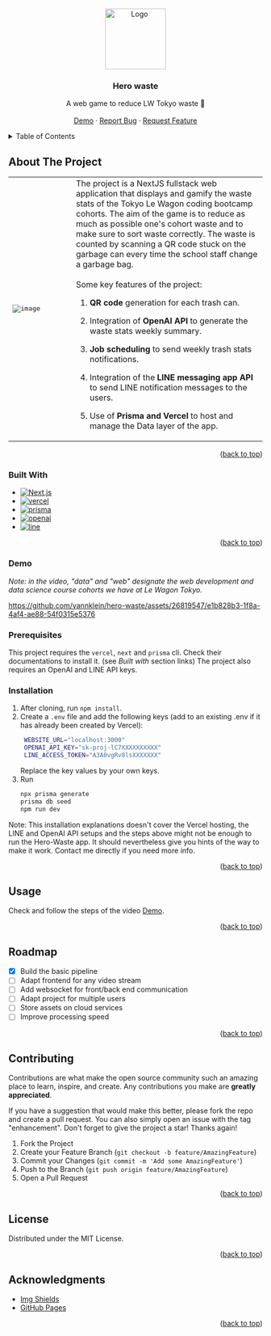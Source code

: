 <a name="readme-top"></a>
<!-- PROJECT LOGO -->
<br />
<div align="center">
  <a href="https://github.com/yannklein/hero-waste">
    <img src="https://github.com/yannklein/hero-waste/assets/26819547/de34bf68-fd02-468b-bf46-a912420785e6"  alt="Logo" width="120" height="120">

  </a>

  <h3 align="center">Hero waste</h3>

  <p align="center">
    A web game to reduce LW Tokyo waste 🤘
    <br />
    <br />
    <a href="#demo">Demo</a>
    ·
    <a href="https://github.com/yannklein/hero-waste/issues">Report Bug</a>
    ·
    <a href="https://github.com/yannklein/hero-waste/issues">Request Feature</a>
  </p>
</div>



<!-- TABLE OF CONTENTS -->
<details>
  <summary>Table of Contents</summary>
  <ol>
    <li>
      <a href="#about-the-project">About The Project</a>
      <ul>
        <li><a href="#built-with">Built With</a></li>
        <li><a href="#demo">Demo</a></li>
      </ul>
    </li>
    <li>
      <a href="#getting-started">Getting Started</a>
      <ul>
        <li><a href="#prerequisites">Prerequisites</a></li>
        <li><a href="#installation">Installation</a></li>
      </ul>
    </li>
    <li><a href="#usage">Usage</a></li>
    <li><a href="#roadmap">Roadmap</a></li>
    <li><a href="#contributing">Contributing</a></li>
    <li><a href="#license">License</a></li>
    <li><a href="#acknowledgments">Acknowledgments</a></li>
  </ol>
</details>

<!-- ABOUT THE PROJECT -->
## About The Project

<table >
  <tbody>
    <tr>
      <td width="25%">
        <kbd><img  alt="image" src="https://github.com/yannklein/hero-waste/assets/26819547/4708ed09-a14c-4ab1-9842-65392babaed3"></kbd>
      </td>
      <td>
The project is a NextJS fullstack web application that displays and gamify the waste stats of the Tokyo Le Wagon coding bootcamp cohorts.
The aim of the game is to reduce as much as possible one's cohort waste and to make sure to sort waste correctly.
The waste is counted by scanning a QR code stuck on the garbage can every time the school staff change a garbage bag.
<br><br> 
Some key features of the project:

1. **QR code** generation for each trash can.
2. Integration of **OpenAI API** to generate the waste stats weekly summary.
3. **Job scheduling** to send weekly trash stats notifications.
4. Integration of the **LINE messaging app API** to send LINE notification messages to the users.
5. Use of **Prisma and Vercel** to host and manage the Data layer of the app.

      </td>
    </tr>
  </tbody>
</table>

<p align="right">(<a href="#readme-top">back to top</a>)</p>



### Built With
* [![Next.js][Next.js]][Next-url]
* [![vercel][vercel]][vercel-url]
* [![prisma][prisma]][prisma-url]
* [![openai][openai]][openai-url]
* [![line][line]][line-url]
  
<p align="right">(<a href="#readme-top">back to top</a>)</p>

### Demo
_Note: in the video, "data" and "web" designate the web development and data science course cohorts we have at Le Wagon Tokyo._

https://github.com/yannklein/hero-waste/assets/26819547/e1b828b3-1f8a-4af4-ae88-54f0315e5376


<!-- GETTING STARTED -->

### Prerequisites

This project requires the `vercel`, `next` and `prisma` cli. Check their documentations to install it. (see _Built with_ section links)
The project also requires an OpenAI and LINE API keys.

### Installation

1. After cloning, run `npm install`.
2. Create a `.env` file and add the following keys (add to an existing .env if it has already been created by Vercel):
   ```sh
    WEBSITE_URL="localhost:3000"
    OPENAI_API_KEY="sk-proj-lC7XXXXXXXXXX"
    LINE_ACCESS_TOKEN="A3A0vgRv8lsXXXXXXX"
   ```
   Replace the key values by your own keys.
3. Run 
   ```sh
   npx prisma generate
   prisma db seed
   npm run dev
   ```

Note: This installation explanations doesn't cover the Vercel hosting, the LINE and OpenAI API setups and the steps above might not be enough to run the Hero-Waste app. It should nevertheless give you hints of the way to make it work. Contact me directly if you need more info.

<p align="right">(<a href="#readme-top">back to top</a>)</p>



<!-- USAGE EXAMPLES -->
## Usage

Check and follow the steps of the video <a href="#demo">Demo</a>.

<p align="right">(<a href="#readme-top">back to top</a>)</p>



<!-- ROADMAP -->
## Roadmap

- [x] Build the basic pipeline
- [ ] Adapt frontend for any video stream
- [ ] Add websocket for front/back end communication
- [ ] Adapt project for multiple users
- [ ] Store assets on cloud services
- [ ] Improve processing speed

<p align="right">(<a href="#readme-top">back to top</a>)</p>



<!-- CONTRIBUTING -->
## Contributing

Contributions are what make the open source community such an amazing place to learn, inspire, and create. Any contributions you make are **greatly appreciated**.

If you have a suggestion that would make this better, please fork the repo and create a pull request. You can also simply open an issue with the tag "enhancement".
Don't forget to give the project a star! Thanks again!

1. Fork the Project
2. Create your Feature Branch (`git checkout -b feature/AmazingFeature`)
3. Commit your Changes (`git commit -m 'Add some AmazingFeature'`)
4. Push to the Branch (`git push origin feature/AmazingFeature`)
5. Open a Pull Request

<p align="right">(<a href="#readme-top">back to top</a>)</p>



<!-- LICENSE -->
## License

Distributed under the MIT License.

<p align="right">(<a href="#readme-top">back to top</a>)</p>



<!-- ACKNOWLEDGMENTS -->
## Acknowledgments

* [Img Shields](https://shields.io)
* [GitHub Pages](https://pages.github.com)

<p align="right">(<a href="#readme-top">back to top</a>)</p>



<!-- MARKDOWN LINKS & IMAGES -->
<!-- https://www.markdownguide.org/basic-syntax/#reference-style-links -->
[contributors-shield]: https://img.shields.io/github/contributors/othneildrew/Best-README-Template.svg?style=for-the-badge
[contributors-url]: https://github.com/othneildrew/Best-README-Template/graphs/contributors
[forks-shield]: https://img.shields.io/github/forks/othneildrew/Best-README-Template.svg?style=for-the-badge
[forks-url]: https://github.com/othneildrew/Best-README-Template/network/members
[stars-shield]: https://img.shields.io/github/stars/othneildrew/Best-README-Template.svg?style=for-the-badge
[stars-url]: https://github.com/othneildrew/Best-README-Template/stargazers
[issues-shield]: https://img.shields.io/github/issues/othneildrew/Best-README-Template.svg?style=for-the-badge
[issues-url]: https://github.com/othneildrew/Best-README-Template/issues
[license-shield]: https://img.shields.io/github/license/othneildrew/Best-README-Template.svg?style=for-the-badge
[license-url]: https://github.com/othneildrew/Best-README-Template/blob/master/LICENSE.txt
[linkedin-shield]: https://img.shields.io/badge/-LinkedIn-black.svg?style=for-the-badge&logo=linkedin&colorB=555
[linkedin-url]: https://linkedin.com/in/othneildrew
[product-screenshot]: images/screenshot.png
[Next.js]: https://img.shields.io/badge/next.js-000000?style=for-the-badge&logo=nextdotjs&logoColor=white
[Next-url]: https://nextjs.org/
[React.js]: https://img.shields.io/badge/React-20232A?style=for-the-badge&logo=react&logoColor=61DAFB
[React-url]: https://reactjs.org/
[Vue.js]: https://img.shields.io/badge/Vue.js-35495E?style=for-the-badge&logo=vuedotjs&logoColor=4FC08D
[Vue-url]: https://vuejs.org/
[Angular.io]: https://img.shields.io/badge/Angular-DD0031?style=for-the-badge&logo=angular&logoColor=white
[Angular-url]: https://angular.io/
[Svelte.dev]: https://img.shields.io/badge/Svelte-4A4A55?style=for-the-badge&logo=svelte&logoColor=FF3E00
[Svelte-url]: https://svelte.dev/
[Laravel.com]: https://img.shields.io/badge/Laravel-FF2D20?style=for-the-badge&logo=laravel&logoColor=white
[Laravel-url]: https://laravel.com
[Bootstrap.com]: https://img.shields.io/badge/Bootstrap-563D7C?style=for-the-badge&logo=bootstrap&logoColor=white
[Bootstrap-url]: https://getbootstrap.com
[JQuery.com]: https://img.shields.io/badge/jQuery-0769AD?style=for-the-badge&logo=jquery&logoColor=white
[JQuery-url]: https://jquery.com 
[Python]: https://img.shields.io/badge/Python-3776AB?style=for-the-badge&logo=python&logoColor=FFE466
[Python-url]: https://www.python.org
[ffmpeg]: https://img.shields.io/badge/ffmpeg-007808?style=for-the-badge&logo=ffmpeg&logoColor=black
[ffmpeg-url]: https://ffmpeg.org
[chrome]: https://img.shields.io/badge/Chrome%20Extension-lightgray?style=for-the-badge&logo=googlechrome&logoColor=FC521F
[chrome-url]: https://chromewebstore.google.com
[Flask]: https://img.shields.io/badge/flask-black?style=for-the-badge&logo=flask&logoColor=white
[Flask-url]: https://flask.palletsprojects.com/en/3.0.x/
[googletranslate]: https://img.shields.io/badge/googletranslate-4285F4?style=for-the-badge&logo=googletranslate&logoColor=white
[googletranslate-url]: https://cloud.google.com/translate
[openai]: https://img.shields.io/badge/OpenAI-412991?style=for-the-badge&logo=openai&logoColor=white
[openai-url]: https://openai.com
[rubyonrails]: https://img.shields.io/badge/rubyonrails-D30001?style=for-the-badge&logo=rubyonrails&logoColor=black
[rubyonrails-url]: https://rubyonrails.org/
[vercel]: https://img.shields.io/badge/vercel-DDDDDD?style=for-the-badge&logo=Vercel&logoColor=black
[vercel-url]: https://vercel.com
[prisma]: https://img.shields.io/badge/prisma-2D3748?style=for-the-badge&logo=Prisma&logoColor=white
[prisma-url]: https://prisma.io
[line]: https://img.shields.io/badge/line-00C300?style=for-the-badge&logo=LINE&logoColor=white
[line-url]: https://developers.line.biz/en
